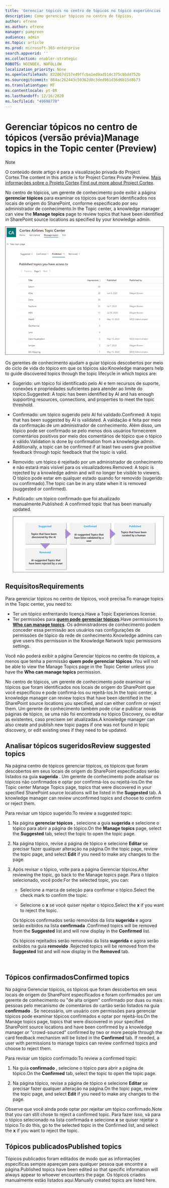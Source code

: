 ```yaml
---
title: 'Gerenciar tópicos no centro de tópicos no tópico experiências (versão prévia) '
description: Como gerenciar tópicos no centro de tópicos.
author: efrene
ms.author: efrene
manager: pamgreen
audience: admin
ms.topic: article
ms.prod: microsoft-365-enterprise
search.appverid: ''
ms.collection: enabler-strategic
ROBOTS: NOINDEX, NOFOLLOW
localization_priority: None
ms.openlocfilehash: 832067d157ed9ffcba1ed9ad514c375cbbdd752b
ms.sourcegitcommit: 884ac262443c50362d0c3ded961d36d6b15d8b73
ms.translationtype: MT
ms.contentlocale: pt-BR
ms.lasthandoff: 12/16/2020
ms.locfileid: "49698770"
---
```

# <a name="manage-topics-in-the-topic-center-preview"></a><span data-ttu-id="f6474-103">Gerenciar tópicos no centro de tópicos (versão prévia)</span><span class="sxs-lookup"><span data-stu-id="f6474-103">Manage topics in the Topic center (Preview)</span></span>

> [!Note] 
> <span data-ttu-id="f6474-104">O conteúdo deste artigo é para a visualização privada do Project Cortex.</span><span class="sxs-lookup"><span data-stu-id="f6474-104">The content in this article is for Project Cortex Private Preview.</span></span> <span data-ttu-id="f6474-105">[Mais informações sobre o Projeto Cortex](https://aka.ms/projectcortex).</span><span class="sxs-lookup"><span data-stu-id="f6474-105">[Find out more about Project Cortex](https://aka.ms/projectcortex).</span></span>

<span data-ttu-id="f6474-106">No centro de tópicos, um gerente de conhecimento pode exibir a página **gerenciar tópicos** para examinar os tópicos que foram identificados nos locais de origem do SharePoint, conforme especificado por seu administrador de conhecimento.</span><span class="sxs-lookup"><span data-stu-id="f6474-106">In the Topic center, a knowledge manager can view the **Manage topics** page to review topics that have been identified in SharePoint source locations as specified by your knowledge admin.</span></span>  

   ![Centro de tópicos](../media/knowledge-management/topic-center.png) </br> 



<span data-ttu-id="f6474-108">Os gerentes de conhecimento ajudam a guiar tópicos descobertos por meio do ciclo de vida do tópico em que os tópicos são:</span><span class="sxs-lookup"><span data-stu-id="f6474-108">Knowledge managers help to guide discovered topics through the topic lifecycle in which topics are:</span></span>

- <span data-ttu-id="f6474-109">Sugerido: um tópico foi identificado pelo AI e tem recursos de suporte, conexões e propriedades suficientes para atender ao limite do tópico.</span><span class="sxs-lookup"><span data-stu-id="f6474-109">Suggested: A topic has been identified by AI and has enough supporting resources, connections, and properties to meet the topic threshold.</span></span>
- <span data-ttu-id="f6474-110">Confirmado: um tópico sugerido pelo AI foi validado.</span><span class="sxs-lookup"><span data-stu-id="f6474-110">Confirmed: A topic that has been suggested by AI is validated.</span></span> <span data-ttu-id="f6474-111">A validação é feita por meio da confirmação de um administrador de conhecimento. Além disso, um tópico pode ser confirmado se pelo menos dois usuários fornecerem comentários positivos por meio dos comentários de tópico que o tópico é válido.</span><span class="sxs-lookup"><span data-stu-id="f6474-111">Validation is done by confirmation from a knowledge admin. Additionally, a topic can be confirmed if at least two users give positive feedback through topic feedback that the topic is valid.</span></span>
- <span data-ttu-id="f6474-112">Removido: um tópico é rejeitado por um administrador de conhecimento e não estará mais visível para os visualizadores.</span><span class="sxs-lookup"><span data-stu-id="f6474-112">Removed: A topic is rejected by a knowledge admin and will no longer be visible to viewers.</span></span> <span data-ttu-id="f6474-113">O tópico pode estar em qualquer estado quando for removido (sugerido ou confirmado).</span><span class="sxs-lookup"><span data-stu-id="f6474-113">The topic can be in any state when it is removed (suggested or confirmed).</span></span> 
- <span data-ttu-id="f6474-114">Publicado: um tópico confirmado que foi atualizado manualmente.</span><span class="sxs-lookup"><span data-stu-id="f6474-114">Published: A confirmed topic that has been manually updated.</span></span>

   ![Gráfico de ciclo de vida do tópico](../media/knowledge-management/topic-lifecycle.png) </br> 

## <a name="requirements"></a><span data-ttu-id="f6474-116">Requisitos</span><span class="sxs-lookup"><span data-stu-id="f6474-116">Requirements</span></span>

<span data-ttu-id="f6474-117">Para gerenciar tópicos no centro de tópicos, você precisa:</span><span class="sxs-lookup"><span data-stu-id="f6474-117">To manage topics in the Topic center, you need to:</span></span>
- <span data-ttu-id="f6474-118">Ter um tópico enfrentando licença.</span><span class="sxs-lookup"><span data-stu-id="f6474-118">Have a Topic Experiences license.</span></span>
- <span data-ttu-id="f6474-119">Ter permissões para [**quem pode gerenciar tópicos**](https://docs.microsoft.com/microsoft-365/knowledge/topic-experiences-user-permissions).</span><span class="sxs-lookup"><span data-stu-id="f6474-119">Have permissions to [**Who can manage topics**](https://docs.microsoft.com/microsoft-365/knowledge/topic-experiences-user-permissions).</span></span> <span data-ttu-id="f6474-120">Os administradores de conhecimento podem conceder essa permissão aos usuários nas configurações de permissões de tópico da rede de conhecimento.</span><span class="sxs-lookup"><span data-stu-id="f6474-120">Knowledge admins can give users this permission in the Knowledge Network topic permissions settings.</span></span> 

<span data-ttu-id="f6474-121">Você não poderá exibir a página Gerenciar tópicos no centro de tópicos, a menos que tenha a permissão **quem pode gerenciar tópicos** .</span><span class="sxs-lookup"><span data-stu-id="f6474-121">You will not be able to view the Manage Topics page in the Topic Center unless you have the **Who can manage topics** permission.</span></span>

<span data-ttu-id="f6474-122">No centro de tópicos, um gerente de conhecimento pode examinar os tópicos que foram identificados nos locais de origem do SharePoint que você especificou e pode confirmá-los ou rejeitá-los.</span><span class="sxs-lookup"><span data-stu-id="f6474-122">In the topic center, a knowledge manager can review topics that have been identified in the SharePoint source locations you specified, and can either confirm or reject them.</span></span> <span data-ttu-id="f6474-123">Um gerente de conhecimento também pode criar e publicar novas páginas de tópico, se uma não foi encontrada no tópico Discovery, ou editar as existentes, caso precisem ser atualizadas.</span><span class="sxs-lookup"><span data-stu-id="f6474-123">A knowledge manager can also create and publish new topic pages if one was not found in topic discovery, or edit existing ones if they need to be updated.</span></span>


## <a name="review-suggested-topics"></a><span data-ttu-id="f6474-124">Analisar tópicos sugeridos</span><span class="sxs-lookup"><span data-stu-id="f6474-124">Review suggested topics</span></span>

<span data-ttu-id="f6474-125">Na página centro de tópicos gerenciar tópicos, os tópicos que foram descobertos em seus locais de origem do SharePoint especificados serão listados na guia **sugerida** . Um gerente de conhecimento pode analisar os tópicos não confirmados e optar por confirmá-los ou rejeitá-los.</span><span class="sxs-lookup"><span data-stu-id="f6474-125">On the Topic center Manage Topics page, topics that were discovered in your specified SharePoint source locations will be listed in the **Suggested** tab. A knowledge manager can review unconfirmed topics and choose to confirm or reject them.</span></span>

<span data-ttu-id="f6474-126">Para revisar um tópico sugerido:</span><span class="sxs-lookup"><span data-stu-id="f6474-126">To review a suggested topic:</span></span>

1. <span data-ttu-id="f6474-127">Na página **gerenciar tópicos** , selecione a guia **sugerida** e selecione o tópico para abrir a página de tópico.</span><span class="sxs-lookup"><span data-stu-id="f6474-127">On the **Manage topics** page, select the **Suggested** tab, select the topic to open the topic page.</span></span></br>

2. <span data-ttu-id="f6474-128">Na página tópico, revise a página de tópico e selecione **Editar** se precisar fazer qualquer alteração na página.</span><span class="sxs-lookup"><span data-stu-id="f6474-128">On the topic page, review the topic page, and select **Edit** if you need to make any changes to the page.</span></span>

3. <span data-ttu-id="f6474-129">Após revisar o tópico, volte para a página Gerenciar tópicos.</span><span class="sxs-lookup"><span data-stu-id="f6474-129">After reviewing the topic, go back to the Manage topics page.</span></span> <span data-ttu-id="f6474-130">Para o tópico selecionado, você pode:</span><span class="sxs-lookup"><span data-stu-id="f6474-130">For the selected topic, you can:</span></span>

   - <span data-ttu-id="f6474-131">Selecione a marca de seleção para confirmar o tópico.</span><span class="sxs-lookup"><span data-stu-id="f6474-131">Select the check mark to confirm the topic.</span></span>
    
   - <span data-ttu-id="f6474-132">Selecione o **x** se você quiser rejeitar o tópico.</span><span class="sxs-lookup"><span data-stu-id="f6474-132">Select the **x** if you want to reject the topic.</span></span>

    <span data-ttu-id="f6474-133">Os tópicos confirmados serão removidos da lista **sugerida** e agora serão exibidos na lista **confirmada** .</span><span class="sxs-lookup"><span data-stu-id="f6474-133">Confirmed topics will be removed from the **Suggested** list and will now display in the **Confirmed** list.</span></span>

    <span data-ttu-id="f6474-134">Os tópicos rejeitados serão removidos da lista **sugerida** e agora serão exibidos na guia **removido** .</span><span class="sxs-lookup"><span data-stu-id="f6474-134">Rejected topics will be removed from the **Suggested** list and will now display in the **Removed** tab.</span></span>

   </br> 

## <a name="confirmed-topics"></a><span data-ttu-id="f6474-135">Tópicos confirmados</span><span class="sxs-lookup"><span data-stu-id="f6474-135">Confirmed topics</span></span>

<span data-ttu-id="f6474-136">Na página Gerenciar tópicos, os tópicos que foram descobertos em seus locais de origem do SharePoint especificados e foram confirmados por um gerente de conhecimento ou "de alta origem" confirmado por duas ou mais pessoas pelo mecanismo de comentários do cartão serão listados na guia **confirmado** . Se necessário, um usuário com permissões para gerenciar tópicos pode examinar tópicos confirmados e optar por rejeitá-los.</span><span class="sxs-lookup"><span data-stu-id="f6474-136">On the Manage topics page, topics that were discovered in your specified SharePoint source locations and have been confirmed by a knowledge manager or "crowd-sourced" confirmed by two or more people through the card feedback mechanism will be listed in the **Confirmed** tab. If needed, a user with permissions to manage topics can review confirmed topics and choose to reject them.</span></span>

<span data-ttu-id="f6474-137">Para revisar um tópico confirmado:</span><span class="sxs-lookup"><span data-stu-id="f6474-137">To review a confirmed topic:</span></span>

1. <span data-ttu-id="f6474-138">Na guia **confirmado** , selecione o tópico para abrir a página de tópico.</span><span class="sxs-lookup"><span data-stu-id="f6474-138">On the **Confirmed** tab, select the topic to open the topic page.</span></span></br>

2. <span data-ttu-id="f6474-139">Na página tópico, revise a página de tópico e selecione **Editar** se precisar fazer qualquer alteração na página.</span><span class="sxs-lookup"><span data-stu-id="f6474-139">On the topic page, review the topic page, and select **Edit** if you need to make any changes to the page.</span></span>

<span data-ttu-id="f6474-140">Observe que você ainda pode optar por rejeitar um tópico confirmado.</span><span class="sxs-lookup"><span data-stu-id="f6474-140">Note that you can still chose to reject a confirmed topic.</span></span>  <span data-ttu-id="f6474-141">Para fazer isso, vá para o tópico selecionado na lista confirmada e selecione **x** se quiser rejeitar o tópico.</span><span class="sxs-lookup"><span data-stu-id="f6474-141">To do this, go to the selected topic in the Confirmed list, and select the **x** if you want to reject the topic.</span></span>

## <a name="published-topics"></a><span data-ttu-id="f6474-142">Tópicos publicados</span><span class="sxs-lookup"><span data-stu-id="f6474-142">Published topics</span></span>
<span data-ttu-id="f6474-143">Tópicos publicados foram editados de modo que as informações específicas sempre apareçam para qualquer pessoa que encontre a página.</span><span class="sxs-lookup"><span data-stu-id="f6474-143">Published topics have been edited so that specific information will always appear to whoever encounters the page.</span></span> <span data-ttu-id="f6474-144">Os tópicos criados manualmente estão listados aqui.</span><span class="sxs-lookup"><span data-stu-id="f6474-144">Manually created topics are listed here.</span></span>




